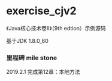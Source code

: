 # exercise_cjv2
《Java核心技术卷Ⅱ》（9th edtion）示例源码

基于JDK 1.8.0_60

### 里程碑 mile stone
2019.2.1  完成第12章：本地方法
